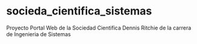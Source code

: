 socieda_cientifica_sistemas
===========================
Proyecto Portal Web de la Sociedad Cientifica Dennis Ritchie de la carrera de Ingenieria de Sistemas
